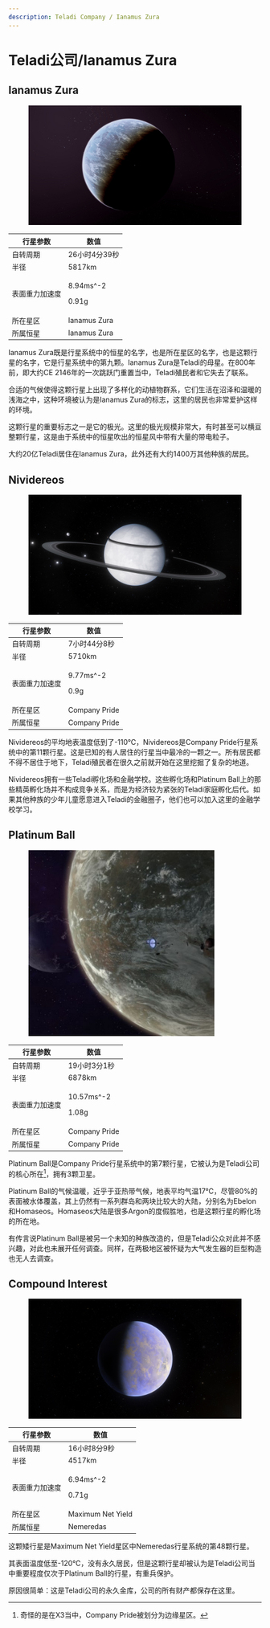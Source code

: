 ```yaml
---
description: Teladi Company / Ianamus Zura
---
```


# Teladi公司/Ianamus Zura

## Ianamus Zura

<figure><img src="../.gitbook/assets/Ianamus Zura.jpg" alt=""><figcaption></figcaption></figure>

| 行星参数    | 数值                           |
| ------- | ---------------------------- |
| 自转周期    | 26小时4分39秒                    |
| 半径      | 5817km                       |
| 表面重力加速度 | <p>8.94ms^-2</p><p>0.91g</p> |
| 所在星区    | Ianamus Zura                 |
| 所属恒星    | Ianamus Zura                 |

Ianamus Zura既是行星系统中的恒星的名字，也是所在星区的名字，也是这颗行星的名字，它是行星系统中的第九颗。Ianamus Zura是Teladi的母星。在800年前，即大约CE 2146年的一次跳跃门重置当中，Teladi殖民者和它失去了联系。

合适的气候使得这颗行星上出现了多样化的动植物群系，它们生活在沼泽和温暖的浅海之中，这种环境被认为是Ianamus Zura的标志，这里的居民也非常爱护这样的环境。

这颗行星的重要标志之一是它的极光。这里的极光规模非常大，有时甚至可以横亘整颗行星，这是由于系统中的恒星吹出的恒星风中带有大量的带电粒子。

大约20亿Teladi居住在Ianamus Zura，此外还有大约1400万其他种族的居民。

## Nividereos

<figure><img src="../.gitbook/assets/Nividereos.jpg" alt=""><figcaption></figcaption></figure>

| 行星参数    | 数值                          |
| ------- | --------------------------- |
| 自转周期    | 7小时44分8秒                    |
| 半径      | 5710km                      |
| 表面重力加速度 | <p>9.77ms^-2</p><p>0.9g</p> |
| 所在星区    | Company Pride               |
| 所属恒星    | Company Pride               |

Nividereos的平均地表温度低到了-110℃，Nividereos是Company Pride行星系统中的第11颗行星。这是已知的有人居住的行星当中最冷的一颗之一。所有居民都不得不居住于地下，Teladi殖民者在很久之前就开始在这里挖掘了复杂的地道。

Nividereos拥有一些Teladi孵化场和金融学校。这些孵化场和Platinum Ball上的那些精英孵化场并不构成竞争关系，而是为经济较为紧张的Teladi家庭孵化后代。如果其他种族的少年儿童愿意进入Teladi的金融圈子，他们也可以加入这里的金融学校学习。

## Platinum Ball

<figure><img src="../.gitbook/assets/Platinum Ball.jpg" alt="" width="370"><figcaption></figcaption></figure>

| 行星参数    | 数值                            |
| ------- | ----------------------------- |
| 自转周期    | 19小时3分1秒                      |
| 半径      | 6878km                        |
| 表面重力加速度 | <p>10.57ms^-2</p><p>1.08g</p> |
| 所在星区    | Company Pride                 |
| 所属恒星    | Company Pride                 |

Platinum Ball是Company Pride行星系统中的第7颗行星，它被认为是Teladi公司的核心所在[^1]，拥有3颗卫星。

Platinum Ball的气候温暖，近乎于亚热带气候，地表平均气温17℃，尽管80%的表面被水体覆盖，其上仍然有一系列群岛和两块比较大的大陆，分别名为Ebelon和Homaseos。Homaseos大陆是很多Argon的度假胜地，也是这颗行星的孵化场的所在地。

有传言说Platinum Ball是被另一个未知的种族改造的，但是Teladi公众对此并不感兴趣，对此也未展开任何调查。同样，在两极地区被怀疑为大气发生器的巨型构造也无人去调查。

## Compound Interest

<figure><img src="../.gitbook/assets/Compound Interest.jpg" alt=""><figcaption></figcaption></figure>

| 行星参数    | 数值                           |
| ------- | ---------------------------- |
| 自转周期    | 16小时8分9秒                     |
| 半径      | 4517km                       |
| 表面重力加速度 | <p>6.94ms^-2</p><p>0.71g</p> |
| 所在星区    | Maximum Net Yield            |
| 所属恒星    | Nemeredas                    |

这颗矮行星是Maximum Net Yield星区中Nemeredas行星系统的第48颗行星。

其表面温度低至-120℃，没有永久居民，但是这颗行星却被认为是Teladi公司当中重要程度仅次于Platinum Ball的行星，有重兵保护。

原因很简单：这是Teladi公司的永久金库，公司的所有财产都保存在这里。

[^1]: 奇怪的是在X3当中，Company Pride被划分为边缘星区。
